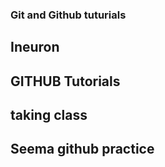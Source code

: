 ### Git and Github tuturials

## Ineuron

## GITHUB Tutorials

## taking class

## Seema github practice





